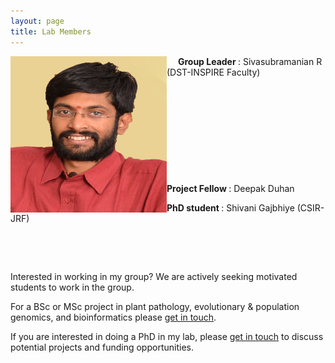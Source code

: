 ```yaml
---
layout: page
title: Lab Members
---
```


<p align="left"> <img src="/img/Photo_RS.jpg" align='left' width="250" height="250"> </p>
&ensp;&ensp; <b> Group Leader </b>:   Sivasubramanian R (DST-INSPIRE Faculty)   

                    
&nbsp;

&nbsp;

&nbsp;

&nbsp;

&nbsp;

<b> Project Fellow </b>:   Deepak Duhan 


<b> PhD student </b>:   Shivani Gajbhiye (CSIR-JRF) 

&nbsp;

&nbsp;

Interested in working in my group? We are actively seeking motivated students to work in the group.

For a BSc or MSc project in plant pathology, evolutionary & population genomics, and bioinformatics please [get in touch](contact.md).

If you are interested in doing a PhD in my lab, please [get in touch](contact.md) to discuss potential projects and funding opportunities.

